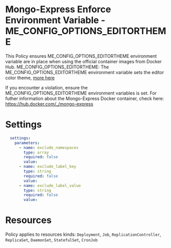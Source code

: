 # Mongo-Express Enforce Environment Variable - ME_CONFIG_OPTIONS_EDITORTHEME

This Policy ensures ME_CONFIG_OPTIONS_EDITORTHEME environment variable are in place when using the official container images from Docker Hub.
ME_CONFIG_OPTIONS_EDITORTHEME: The ME_CONFIG_OPTIONS_EDITORTHEME environment variable sets the editor color theme, [more here](http://codemirror.net/demo/theme.html)


If you encounter a violation, ensure the ME_CONFIG_OPTIONS_EDITORTHEME environment variables is set.
For futher information about the Mongo-Express Docker container, check here: https://hub.docker.com/_/mongo-express


# Settings
```yaml
  settings:
    parameters:
      - name: exclude_namespaces
        type: array
        required: false
        value:
      - name: exclude_label_key
        type: string
        required: false
        value:
      - name: exclude_label_value
        type: string
        required: false
        value:
```

# Resources
Policy applies to resources kinds:
`Deployment`, `Job`, `ReplicationController`, `ReplicaSet`, `DaemonSet`, `StatefulSet`, `CronJob`
